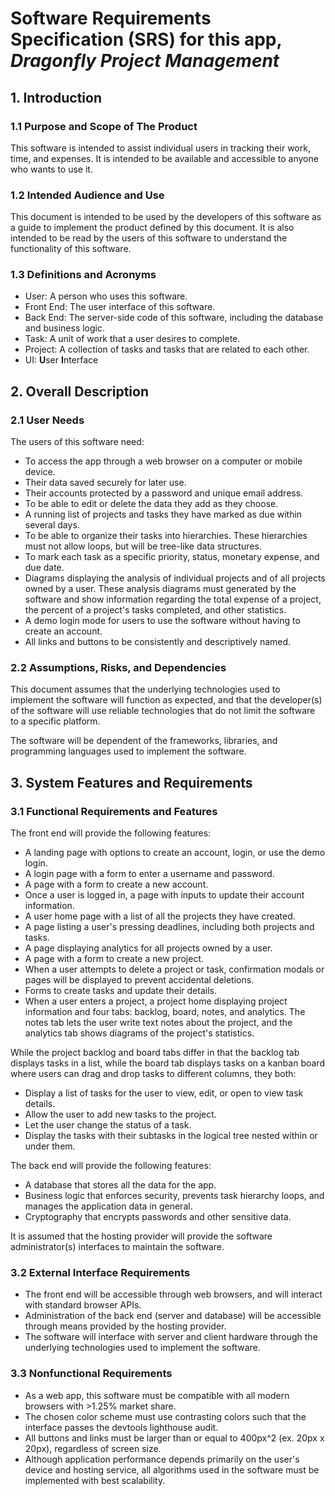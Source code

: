 # Software Requirements Specification (SRS) for this app, *Dragonfly Project Management*

[//]: # (//TODO: Add license to this SRS, somewhere?)

## 1. Introduction

### 1.1 Purpose and Scope of The Product
This software is intended to assist individual users in tracking their work, time, and expenses. It is intended to be available and accessible to anyone who wants to use it.

### 1.2 Intended Audience and Use
This document is intended to be used by the developers of this software as a guide to implement the product defined by this document. It is also intended to be read by the users of this software to understand the functionality of this software.

### 1.3 Definitions and Acronyms
- User: A person who uses this software.
- Front End: The user interface of this software.
- Back End: The server-side code of this software, including the database and business logic.
- Task: A unit of work that a user desires to complete.
- Project: A collection of tasks and tasks that are related to each other.
- UI: **U**ser **I**nterface


## 2. Overall Description

### 2.1 User Needs
The users of this software need:
- To access the app through a web browser on a computer or mobile device.
- Their data saved securely for later use.
- Their accounts protected by a password and unique email address.
- To be able to edit or delete the data they add as they choose.
- A running list of projects and tasks they have marked as due within several days.
- To be able to organize their tasks into hierarchies. These hierarchies must not allow loops, but will be tree-like data structures.
- To mark each task as a specific priority, status, monetary expense, and due date.
- Diagrams displaying the analysis of individual projects and of all projects owned by a user. These analysis diagrams must generated by the software and show information regarding the total expense of a project, the percent of a project's tasks completed, and other statistics.
- A demo login mode for users to use the software without having to create an account.
- All links and buttons to be consistently and descriptively named.

### 2.2 Assumptions, Risks, and Dependencies
This document assumes that the underlying technologies used to implement the software will function as expected, and that the developer(s) of the software will use reliable technologies that do not limit the software to a specific platform.

The software will be dependent of the frameworks, libraries, and programming languages used to implement the software.


## 3. System Features and Requirements

### 3.1 Functional Requirements and Features
The front end will provide the following features:
- A landing page with options to create an account, login, or use the demo login.
- A login page with a form to enter a username and password.
- A page with a form to create a new account.
- Once a user is logged in, a page with inputs to update their account information.
- A user home page with a list of all the projects they have created.
- A page listing a user's pressing deadlines, including both projects and tasks.
- A page displaying analytics for all projects owned by a user.
- A page with a form to create a new project.
- When a user attempts to delete a project or task, confirmation modals or pages will be displayed to prevent accidental deletions.
- Forms to create tasks and update their details.
- When a user enters a project, a project home displaying project information and four tabs: backlog, board, notes, and analytics. The notes tab lets the user write text notes about the project, and the analytics tab shows diagrams of the project's statistics.

While the project backlog and board tabs differ in that the backlog tab displays tasks in a list, while the board tab displays tasks on a kanban board where users can drag and drop tasks to different columns, they both:
- Display a list of tasks for the user to view, edit, or open to view task details.
- Allow the user to add new tasks to the project.
- Let the user change the status of a task.
- Display the tasks with their subtasks in the logical tree nested within or under them.

The back end will provide the following features:
- A database that stores all the data for the app.
- Business logic that enforces security, prevents task hierarchy loops, and manages the application data in general.
- Cryptography that encrypts passwords and other sensitive data.

It is assumed that the hosting provider will provide the software administrator(s) interfaces to maintain the software.


### 3.2 External Interface Requirements
- The front end will be accessible through web browsers, and will interact with standard browser APIs.
- Administration of the back end (server and database) will be accessible through means provided by the hosting provider.
- The software will interface with server and client hardware through the underlying technologies used to implement the software.

### 3.3 Nonfunctional Requirements
- As a web app, this software must be compatible with all modern browsers with >1.25% market share. 
- The chosen color scheme must use contrasting colors such that the interface passes the devtools lighthouse audit.
- All buttons and links must be larger than or equal to 400px^2 (ex. 20px x 20px), regardless of screen size.
- Although application performance depends primarily on the user's device and hosting service, all algorithms used in the software must be implemented with best scalability.
